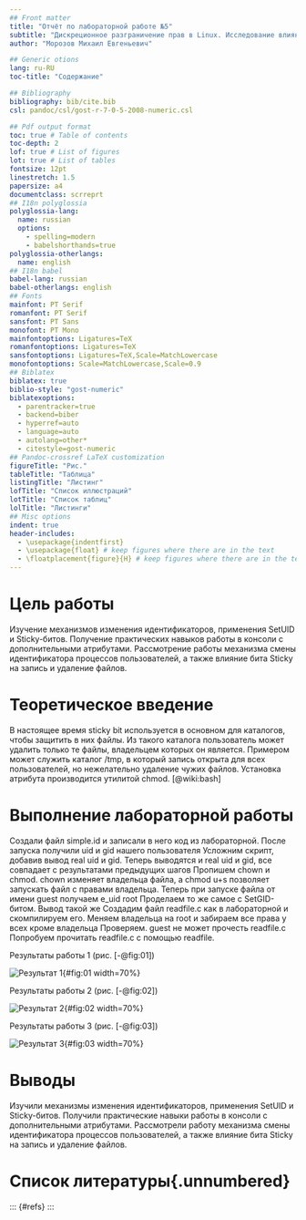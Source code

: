 ```yaml
---
## Front matter
title: "Отчёт по лабораторной работе №5"
subtitle: "Дискреционное разграничение прав в Linux. Исследование влияния дополнительных атрибутов"
author: "Морозов Михаил Евгеньевич"

## Generic otions
lang: ru-RU
toc-title: "Содержание"

## Bibliography
bibliography: bib/cite.bib
csl: pandoc/csl/gost-r-7-0-5-2008-numeric.csl

## Pdf output format
toc: true # Table of contents
toc-depth: 2
lof: true # List of figures
lot: true # List of tables
fontsize: 12pt
linestretch: 1.5
papersize: a4
documentclass: scrreprt
## I18n polyglossia
polyglossia-lang:
  name: russian
  options:
	- spelling=modern
	- babelshorthands=true
polyglossia-otherlangs:
  name: english
## I18n babel
babel-lang: russian
babel-otherlangs: english
## Fonts
mainfont: PT Serif
romanfont: PT Serif
sansfont: PT Sans
monofont: PT Mono
mainfontoptions: Ligatures=TeX
romanfontoptions: Ligatures=TeX
sansfontoptions: Ligatures=TeX,Scale=MatchLowercase
monofontoptions: Scale=MatchLowercase,Scale=0.9
## Biblatex
biblatex: true
biblio-style: "gost-numeric"
biblatexoptions:
  - parentracker=true
  - backend=biber
  - hyperref=auto
  - language=auto
  - autolang=other*
  - citestyle=gost-numeric
## Pandoc-crossref LaTeX customization
figureTitle: "Рис."
tableTitle: "Таблица"
listingTitle: "Листинг"
lofTitle: "Список иллюстраций"
lotTitle: "Список таблиц"
lolTitle: "Листинги"
## Misc options
indent: true
header-includes:
  - \usepackage{indentfirst}
  - \usepackage{float} # keep figures where there are in the text
  - \floatplacement{figure}{H} # keep figures where there are in the text
---
```


# Цель работы

Изучение механизмов изменения идентификаторов, применения SetUID и Sticky-битов. Получение практических навыков работы в консоли с дополнительными атрибутами. 
Рассмотрение работы механизма смены идентификатора процессов пользователей, а также влияние бита Sticky на запись и удаление файлов.

# Теоретическое введение

В настоящее время sticky bit используется в основном для каталогов, чтобы защитить в них файлы. Из такого каталога пользователь может удалить только те файлы, владельцем которых он является. 
Примером может служить каталог /tmp, в который запись открыта для всех пользователей, но нежелательно удаление чужих файлов. Установка атрибута производится утилитой chmod. [@wiki:bash]

# Выполнение лабораторной работы

Создали файл simple.id и записали в него код из лабораторной.
После запуска получили uid и gid нашего пользователя
Усложним скрипт, добавив вывод real uid и gid.
Теперь выводятся и real uid и gid, все совпадает с результатами предыдущих шагов
Пропишем chown и chmod.
chown изменяет владельца файла, а chmod u+s позволяет запускать файл с правами владельца. Теперь при запуске файла от имени guest получаем e_uid root
Проделаем то же самое с SetGID-битом. 
Вывод такой же
Создадим файл readfile.c как в лабораторной и скомпилируем его. 
Меняем владельца на root и забираем все права у всех кроме владельца
Проверяем.
guest не может прочесть readfile.c
Попробуем прочитать readfile.c с помощью readfile.

Результаты работы 1 (рис. [-@fig:01])

![Результат 1](image/1.png){#fig:01 width=70%}

Результаты работы 2 (рис. [-@fig:02])

![Результат 2](image/2.png){#fig:02 width=70%}

Результаты работы 3 (рис. [-@fig:03])

![Результат 3](image/3.png){#fig:03 width=70%}

# Выводы

Изучили механизмы изменения идентификаторов, применения SetUID и Sticky-битов. Получили практические навыки работы в консоли с дополнительными атрибутами. 
Рассмотрели работу механизма смены идентификатора процессов пользователей, а также влияние бита Sticky на запись и удаление файлов.

# Список литературы{.unnumbered}

::: {#refs}
:::